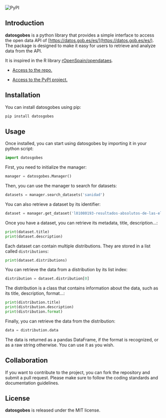 ![PyPI](https://img.shields.io/pypi/v/datosgobes)

## Introduction
**datosgobes** is a python library that provides a simple interface to access the open data API of [https://datos.gob.es/es/](https://datos.gob.es/es/). The package is designed to make it easy for users to retrieve and analyze data from the API.

It is inspired in the R library [rOpenSpain/opendataes](https://github.com/rOpenSpain/opendataes).

- [Access to the repo.](https://github.com/jvaleroliet/datosgobes)

- [Access to the PyPI project.](https://pypi.org/project/datosgobes/)


## Installation

You can install datosgobes using pip:

```python
pip install datosgobes
```


## Usage
Once installed, you can start using datosgobes by importing it in your python script:

```python
import datosgobes 
```

First, you need to initialize the manager:

```python
manager = datosgobes.Manager()
```

Then, you can use the manager to search for datasets:

```python
datasets = manager.search_datasets('sanidad')
```

You can also retrieve a dataset by its identifier:

```python
dataset = manager.get_dataset('l01080193-resultados-absolutos-de-las-elecciones-al-parlamento-europeo-de-la-ciudad-de-barcelona')
```

Once you have a dataset, you can retrieve its metadata, title, description...:

```python
print(dataset.title)
print(dataset.description)
```

Each dataset can contain multiple distributions. They are stored in a list called `distributions`:

```python
print(dataset.distributions)
```

You can retrieve the data from a distribution by its list index:

```python
distribution = dataset.distribution[0]
```

The distribution is a class that contains information about the data, such as its title, description, format...:

```python
print(distribution.title)
print(distribution.description)
print(distribution.format)
```
Finally, you can retrieve the data from the distribution:

```python
data = distribution.data
```

The data is returned as a pandas DataFrame, if the format is recognized, or as a raw string otherwise.
You can use it as you wish.

## Collaboration

If you want to contribute to the project, you can fork the repository and submit a pull request. Please make sure to follow the coding standards and documentation guidelines.

## License

**datosgobes** is released under the MIT license.

